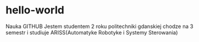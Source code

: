 # hello-world
Nauka GITHUB
Jestem studentem 2 roku politechniki gdanskiej 
chodze na 3 semestr i studiuje ARISS(Automatyke Robotyke i Systemy Sterowania)
